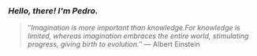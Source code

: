 ### *Hello, there! I'm Pedro.*
> ″*Imagination is more important than knowledge.For knowledge is limited, whereas imagination embraces the entire world, stimulating progress, giving birth to evolution.*″
 — Albert Einstein
